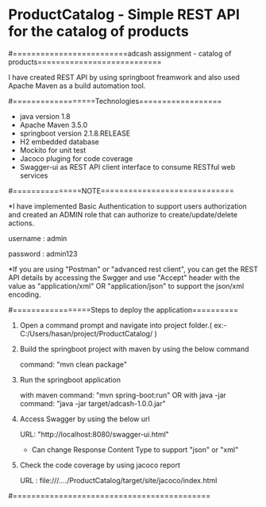 # ProductCatalog - Simple REST API for the catalog of products

#=========================adcash assignment - catalog of products===========================

I have created REST API by using springboot freamwork and also used Apache Maven as a build automation tool.

#==================Technologies================== 
* java version 1.8
* Apache Maven 3.5.0
* springboot version 2.1.8.RELEASE
* H2 embedded database 
* Mockito for unit test
* Jacoco pluging for code coverage 
* Swagger-ui as REST API client interface to consume RESTful web services

#===============NOTE=============================

*I have implemented Basic Authentication to support users authorization and created an ADMIN role that can 
authorize to create/update/delete actions. 

username : admin

password : admin123


*If you are using "Postman" or "advanced rest client", you can get the REST API details by accessing the Swgger 
and use "Accept" header with the value as "application/xml" OR "application/json" to support the json/xml encoding.


#=================Steps to deploy the application==========


1) Open a command prompt and navigate into project folder.( ex:- C:/Users/hasan/project/ProductCatalog/ )

2) Build the springboot project with maven by using the below command

   command: "mvn clean package"

3) Run the springboot application 

   with maven command: "mvn spring-boot:run"
   OR
   with java -jar command:  "java -jar target/adcash-1.0.0.jar"

4) Access Swagger by using the below url

   URL: "http://localhost:8080/swagger-ui.html"

   * Can change Response Content Type to support "json" or "xml"

5) Check the code coverage by using jacoco report

    URL : file:///..../ProductCatalog/target/site/jacoco/index.html

#===========================================

